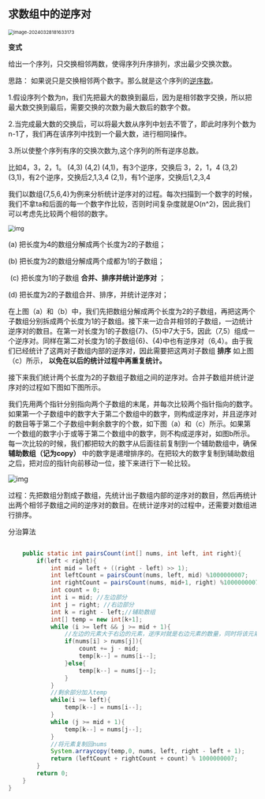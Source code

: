 ## 求数组中的逆序对



<img src="https://palepics.oss-cn-guangzhou.aliyuncs.com/img/image-20240328181633173.png" alt="image-20240328181633173" style="zoom: 67%;" />

**变式**

给出一个序列，只交换相邻两数，使得序列升序排列，求出最少交换次数。

思路：
如果说只是交换相邻两个数字。那么就是这个序列的[逆序数](https://so.csdn.net/so/search?q=逆序数&spm=1001.2101.3001.7020)。

1.假设序列个数为n，我们先把最大的数换到最后，因为是相邻数字交换，所以把最大数交换到最后，需要交换的次数为最大数后的数字个数。

2.当完成最大数的交换后，可以将最大数从序列中划去不管了，即此时序列个数为n-1了，我们再在该序列中找到一个最大数，进行相同操作。

3.所以使整个序列有序的交换次数为,这个序列的所有逆序总数。

比如4，3，2，1。
(4,3) (4,2) (4,1)，有3个逆序，交换后 3，2，1，4
(3,2) (3,1)，有2个逆序，交换后2,1,3,4
(2,1)，有1个逆序，交换后1,2,3,4





我们以数组{7,5,6,4}为例来分析统计逆序对的过程。每次扫描到一个数字的时候，我们不拿ta和后面的每一个数字作比较，否则时间复杂度就是O(n^2)，因此我们可以考虑先比较两个相邻的数字。  

   <img src="https://uploadfiles.nowcoder.com/files/20180504/7491640_1525400721676_20170710223428592" alt="img" style="zoom: 80%;" /> 


  (a) 把长度为4的数组分解成两个长度为2的子数组；  

   (b) 把长度为2的数组分解成两个成都为1的子数组；   

​    (c) 把长度为1的子数组  **合并、排序并统计逆序对**  ；    

   (d) 把长度为2的子数组合并、排序，并统计逆序对；   

​     在上图（a）和（b）中，我们先把数组分解成两个长度为2的子数组，再把这两个子数组分别拆成两个长度为1的子数组。接下来一边合并相邻的子数组，一边统计逆序对的数目。在第一对长度为1的子数组{7}、{5}中7大于5，因此（7,5）组成一个逆序对。同样在第二对长度为1的子数组{6}、{4}中也有逆序对（6,4）。由于我们已经统计了这两对子数组内部的逆序对，因此需要把这两对子数组  **排序**  如上图（c）所示，  **以免在以后的统计过程中再重复统计。**     

​        接下来我们统计两个长度为2的子数组子数组之间的逆序对。合并子数组并统计逆序对的过程如下图如下图所示。   

​    我们先用两个指针分别指向两个子数组的末尾，并每次比较两个指针指向的数字。如果第一个子数组中的数字大于第二个数组中的数字，则构成逆序对，并且逆序对的数目等于第二个子数组中剩余数字的个数，如下图（a）和（c）所示。如果第一个数组的数字小于或等于第二个数组中的数字，则不构成逆序对，如图b所示。每一次比较的时候，我们都把较大的数字从后面往前复制到一个辅助数组中，确保 **辅助数组（记为copy）** 中的数字是递增排序的。在把较大的数字复制到辅助数组之后，把对应的指针向前移动一位，接下来进行下一轮比较。   



   ![img](https://uploadfiles.nowcoder.com/files/20170711/7491640_1499735690500_20170711085550783)   

   过程：先把数组分割成子数组，先统计出子数组内部的逆序对的数目，然后再统计出两个相邻子数组之间的逆序对的数目。在统计逆序对的过程中，还需要对数组进行排序。

分治算法

```java

    public static int pairsCount(int[] nums, int left, int right){
        if(left < right){
            int mid = left + ((right - left) >> 1);
            int leftCount = pairsCount(nums, left, mid) %1000000007;
            int rightCount = pairsCount(nums, mid+1, right) %1000000007;
            int count = 0;
            int i = mid; //左边部分
            int j = right; //右边部分
            int k = right - left;//辅助数组
            int[] temp = new int[k+1];
            while (i >= left && j >= mid + 1){
                //左边的元素大于右边的元素，逆序对就是右边元素的数量，同时将该元素放入辅助数组进行排序
                if(nums[i] > nums[j]){
                    count += j - mid;
                    temp[k--] = nums[i--];
                }else{
                    temp[k--] = nums[j--];
                }
            }
            //剩余部分加入temp
            while(i >= left){
                temp[k--] = nums[i--];
            }
            while (j >= mid + 1){
                temp[k--] = nums[j--];
            }
            //将元素复制回nums
            System.arraycopy(temp,0, nums, left, right - left + 1);
            return (leftCount + rightCount + count) % 1000000007;
        }
        return 0;
    }
}
```

